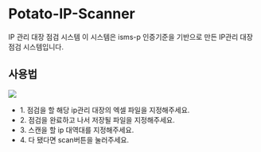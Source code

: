 # Potato-IP-Scanner
IP 관리 대장 점검 시스템
이 시스템은 isms-p 인증기준을 기반으로 만든 IP관리 대장 점검 시스템입니다.
<h2>사용법</h2>
<img src="https://github.com/Phqasue/Potato-IP-Scanner/assets/78483140/e1a972f6-526e-4e77-9166-ebef1ff720c3"></img>
<br>
<ul>
  <li>1. 점검을 할 해당 ip관리 대장의 엑셀 파일을 지정해주세요.</li>
  <li>2. 점검을 완료하고 나서 저장될 파일을 지정해주세요.</li>
  <li>3. 스캔을 할 ip 대역대를 지정해주세요.</li>
  <li>4. 다 됐다면 scan버튼을 눌러주세요.</li>
</ul>
